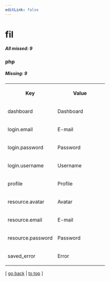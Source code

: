 ```yaml
---
editLink: false
---
```


# fil

##### All missed: 9


### php

##### Missing: 9

<table width="100%">
<tr><th width="50%">

Key

</th><th width="50%">

Value

</th></tr>
<tr><td width="50%">

dashboard

</td><td width="50%">

Dashboard

</td></tr>
<tr><td width="50%">

login.email

</td><td width="50%">

E-mail

</td></tr>
<tr><td width="50%">

login.password

</td><td width="50%">

Password

</td></tr>
<tr><td width="50%">

login.username

</td><td width="50%">

Username

</td></tr>
<tr><td width="50%">

profile

</td><td width="50%">

Profile

</td></tr>
<tr><td width="50%">

resource.avatar

</td><td width="50%">

Avatar

</td></tr>
<tr><td width="50%">

resource.email

</td><td width="50%">

E-mail

</td></tr>
<tr><td width="50%">

resource.password

</td><td width="50%">

Password

</td></tr>
<tr><td width="50%">

saved_error

</td><td width="50%">

Error

</td></tr>
</table>

[ [go back](../status.md) | [to top](#) ]

